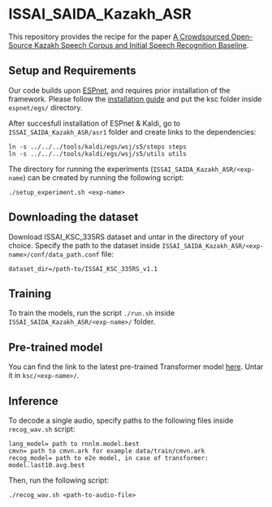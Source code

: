 # ISSAI_SAIDA_Kazakh_ASR
This repository provides the recipe for the paper [A Crowdsourced Open-Source Kazakh Speech Corpus and Initial Speech Recognition Baseline](https://arxiv.org/abs/2009.10334). 

## Setup and Requirements 

Our code builds upon [ESPnet](https://github.com/espnet/espnet), and requires prior installation of the framework. Please follow the [installation guide](https://espnet.github.io/espnet/installation.html) and put the ksc folder inside `espnet/egs/` directory.

After succesfull installation of ESPnet & Kaldi, go to `ISSAI_SAIDA_Kazakh_ASR/asr1` folder and create links to the dependencies:
```
ln -s ../../../tools/kaldi/egs/wsj/s5/steps steps
ln -s ../../../tools/kaldi/egs/wsj/s5/utils utils
```
The directory for running the experiments (`ISSAI_SAIDA_Kazakh_ASR/<exp-name`) can be created by running the following script:

```
./setup_experiment.sh <exp-name>
```

## Downloading the dataset
 
Download ISSAI_KSC_335RS dataset and untar in the directory of your choice. Specify the path to the dataset inside `ISSAI_SAIDA_Kazakh_ASR/<exp-name>/conf/data_path.conf` file:
```
dataset_dir=/path-to/ISSAI_KSC_335RS_v1.1
```

## Training

To train the models, run the script `./run.sh` inside `ISSAI_SAIDA_Kazakh_ASR/<exp-name>/` folder.

## Pre-trained model

You can find the link to the latest pre-trained Transformer model [here](https://issai.nu.edu.kz/wp-content/uploads/2020/10/model.tar.gz). Untar it in `ksc/<exp-name>/`. 

## Inference
To decode a single audio, specify paths to the following files inside `recog_wav.sh` script:
```
lang_model= path to rnnlm.model.best
cmvn= path to cmvn.ark for example data/train/cmvn.ark
recog_model= path to e2e model, in case of transformer: model.last10.avg.best 
```
Then, run the following script:
```
./recog_wav.sh <path-to-audio-file>
```
